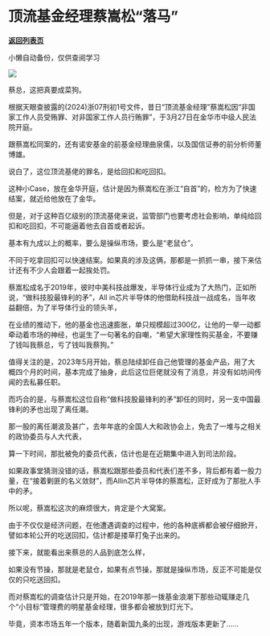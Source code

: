 # 顶流基金经理蔡嵩松“落马”

[**返回列表页**](/gzh/政事堂2019)

小懒自动备份，仅供查阅学习

![](https://mmbiz.qpic.cn/mmbiz_jpg/rxhS23yu8cOQTvtaB291IiajDpTcoSlTQ0IW5zVHFDj8xmJGIibRoia9PI7yPnjya71egWLWnFfbSjtx2M89OUuSA/640?wx_fmt=jpeg&from;=appmsg)

蔡总，这把真要成菜狗。  

根据天眼查披露的(2024)浙07刑初1号文件，昔日“顶流基金经理”蔡嵩松因“非国家工作人员受贿罪、对非国家工作人员行贿罪”，于3月27日在金华市中级人民法院开庭。

跟蔡嵩松同案的，还有诺安基金的前基金经理曲泉儒，以及国信证券的前分析师董博雄。

说白了，这位顶流基佬的罪名，是给回扣和吃回扣。

这种小Case，放在金华开庭，估计是因为蔡嵩松在浙江“自首”的，检方为了快速结案，就近给他放在了金华。  

但是，对于这种百亿级别的顶流基佬来说，监管部门也要考虑社会影响，单纯给回扣和吃回扣，不可能逼着他去自首或者起诉。

基本有九成以上的概率，要么是操纵市场，要么是“老鼠仓”。

不同于吃拿回扣可以快速结案。如果真的涉及这俩，那都是一抓抓一串，接下来估计还有不少人会跟着一起挨处罚。

蔡嵩松成名于2019年，彼时中美科技战爆发，半导体行业成为了大热门，正如所说，“做科技股最锋利的矛”，All
in芯片半导体的他借助科技战一战成名，当年收益翻倍，为了半导体行业的领头羊，

在业绩的推动下，他的基金也迅速膨胀，单只规模超过300亿，让他的一举一动都牵动着市场的神经，也诞生了一句著名的自嘲，“希望大家理性购买基金，不要赚了钱叫我蔡总，亏了钱叫我蔡狗。”

值得关注的是，2023年5月开始，蔡总陆续卸任自己他管理的基金产品，用了大概四个月的时间，基本完成了抽身，此后这位巨佬就没有了消息，并没有如坊间传闻的去私募任职。

而巧合的是，与蔡嵩松这位自称“做科技股最锋利的矛”卸任的同时，另一支中国最锋利的矛也出现了离任潮。

那一股的离任潮波及甚广，去年年底的全国人大和政协会上，免去了一堆与之相关的政协委员与人大代表，

算一下时间，那批被免的委员代表，估计也是在近期集中进入到司法阶段。

如果政事堂猜测没错的话，蔡嵩松跟那些委员和代表们差不多，背后都有着一股力量，在“接着剿匪的名义敛财”，而Allin芯片半导体的蔡嵩松，正好成为了那批人手中的矛。

所以呢，蔡嵩松这次的麻烦很大，肯定是个大窝案。

由于不仅仅是经济问题，在他遭遇调查的过程中，他的各种底裤都会被仔细掀开，譬如本轮公开的吃送回扣，估计都是搂草打兔子出来的。  

接下来，就能看出来蔡总的人品到底怎么样，

如果没有节操，那就是老鼠仓，如果有点节操，那就是操纵市场，反正不可能是仅仅的只吃送回扣。

而对蔡嵩松的调查估计只是开始，在2019年那一拨基金浪潮下那些动辄赚走几个“小目标”管理费的明星基金经理，很多都会被放到灯光下。

毕竟，资本市场五年一个版本，随着新国九条的出现，游戏版本更新了......  

